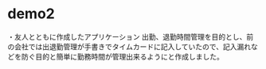 # demo2

・友人とともに作成したアプリケーション
出勤、退勤時間管理を目的とし、前の会社では出退勤管理が手書きでタイムカードに記入していたので、記入漏れなどを防ぐ目的と簡単に勤務時間が管理出来るようにと作成しました。
